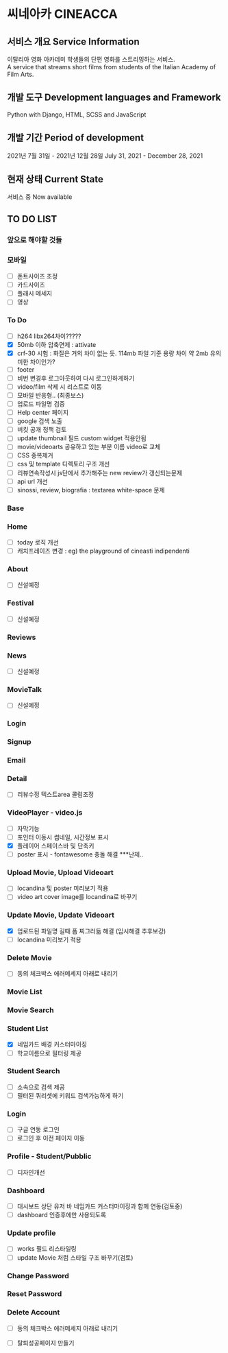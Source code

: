 # 씨네아카 CINEACCA 


## 서비스 개요 Service Information

이탈리아 영화 아카데미 학생들의 단편 영화를 스트리밍하는 서비스.  
A service that streams short films from students of the Italian Academy of Film Arts.

## 개발 도구 Development languages and Framework

Python with Django, HTML, SCSS and JavaScript

## 개발 기간 Period of development

2021년 7월 31일 - 2021년 12월 28일
July 31, 2021 - December 28, 2021


## 현재 상태 Current State

서비스 중
Now available


## TO DO LIST 

### 앞으로 해야할 것들

### 모바일

- [ ] 폰트사이즈 조정
- [ ] 카드사이즈
- [ ] 플래시 메세지
- [ ] 영상
### To Do

- [ ] h264 libx264차이?????
- [x] 50mb 이하 압축면제 : attivate
- [x] crf-30 시험 : 화질은 거의 차이 없는 듯. 114mb 파일 기준 용량 차이 약 2mb 유의미한 차이인가? 
- [ ] footer
- [ ] 비번 변경후 로그아웃하여 다시 로그인하게하기
- [ ] video/film 삭제 시 리스트로 이동
- [ ] 모바일 반응형.. (최종보스)
- [ ] 업로드 파일명 검증
- [ ] Help center 페이지
- [ ] google 검색 노출
- [ ] 버킷 공개 정책 검토
- [ ] update thumbnail 필드 custom widget 적용안됨
- [ ] movie/videoarts 공유하고 있는 부분 이름 video로 교체
- [ ] CSS 중복제거
- [ ] css 및 template 디렉토리 구조 개선
- [ ] 리뷰연속작성시 js단에서 추가해주는 new review가 갱신되는문제
- [ ] api url 개선
- [ ] sinossi, review, biografia : textarea white-space 문제
  
### Base
  
### Home

- [ ] today 로직 개선
- [ ] 캐치프레이즈 변경 : eg) the playground of cineasti indipendenti

### About

- [ ] 신설예정
  
### Festival
- [ ] 신설예정

### Reviews

### News

- [ ] 신설예정

### MovieTalk

- [ ] 신설예정

### Login

### Signup

### Email 

### Detail

- [ ] 리뷰수정 텍스트area 콜럼조정

### VideoPlayer - video.js

- [ ] 자막기능
- [ ] 포인터 이동시 썸네일, 시간정보 표시
- [x] 플레이어 스페이스바 및 단축키
- [ ] poster 표시 - fontawesome 충돌 해결 ***난제..

### Upload Movie, Upload Videoart
   
- [ ] locandina 및 poster 미리보기 적용
- [ ] video art cover image를 locandina로 바꾸기
 
### Update Movie, Update Videoart

- [x] 업로드된 파일명 길때 폼 찌그러듦 해결 (임시해결 추후보강)
- [ ] locandina 미리보기 적용

### Delete Movie

-[ ] 동의 체크박스 에러메세지 아래로 내리기

### Movie List

### Movie Search

### Student List

- [x] 네임카드 배경 커스터마이징
- [ ] 학교이름으로 필터링 제공

### Student Search

- [ ] 소속으로 검색 제공
- [ ] 필터된 쿼리셋에 키워드 검색가능하게 하기

### Login
  
- [ ] 구글 연동 로그인
- [ ] 로그인 후 이전 페이지 이동

### Profile - Student/Pubblic

- [ ] 디자인개선

### Dashboard

- [ ] 대시보드 상단 유저 바 네임카드 커스터마이징과 함께 연동(검토중)
- [ ] dashboard 인증후에만 사용되도록

### Update profile

- [ ] works 필드 리스타일링
- [ ] update Movie 처럼 스타일 구조 바꾸기(검토)

### Change Password

### Reset Password

###  Delete Account

-[ ] 동의 체크박스 에러메세지 아래로 내리기
-[ ] 탈퇴성공페이지 만들기


